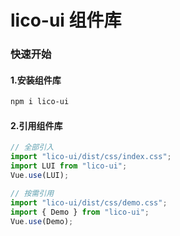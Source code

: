 # lico-ui 组件库

### 快速开始

#### 1.安装组件库

```bash
npm i lico-ui
```

#### 2.引用组件库

```javascript
// 全部引入
import "lico-ui/dist/css/index.css";
import LUI from "lico-ui";
Vue.use(LUI);

// 按需引用
import "lico-ui/dist/css/demo.css";
import { Demo } from "lico-ui";
Vue.use(Demo);
```
